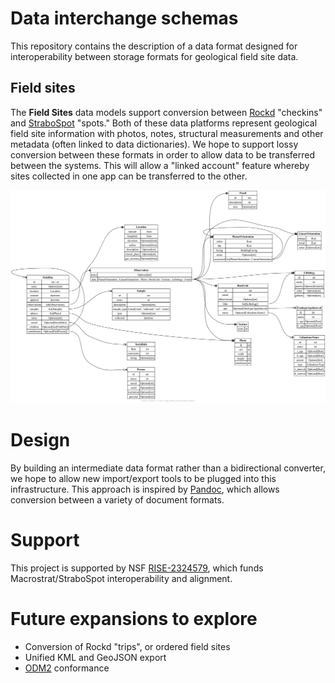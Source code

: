 # Data interchange schemas

This repository contains the description of a data format designed for
interoperability between storage formats for geological field site
data.

## Field sites

The **Field Sites** data models support conversion between [Rockd](https://rockd.org)
"checkins" and [StraboSpot](https://strabospot.org) "spots." Both of these data
platforms represent geological field site information with photos, notes,
structural measurements and other metadata (often linked to data dictionaries).
We hope to support lossy conversion between these formats in order to allow
data to be transferred between the systems.  This will allow a "linked account" feature
whereby sites collected in one app can be transferred to the other.

![Field site schemas](output/field-site.png)

# Design

By building an intermediate data
format rather than a bidirectional converter, we hope to allow new
import/export tools to be plugged into this infrastructure.
This approach is inspired by [Pandoc](https://pandoc.org/), which allows conversion between
a variety of document formats.

# Support

This project is supported by NSF [RISE-2324579](https://www.nsf.gov/awardsearch/showAward?AWD_ID=2324579),
which funds Macrostrat/StraboSpot interoperability and alignment.


# Future expansions to explore

- Conversion of Rockd "trips", or ordered field sites
- Unified KML and GeoJSON export
- [ODM2](https://github.com/ODM2/ODM2/wiki) conformance

